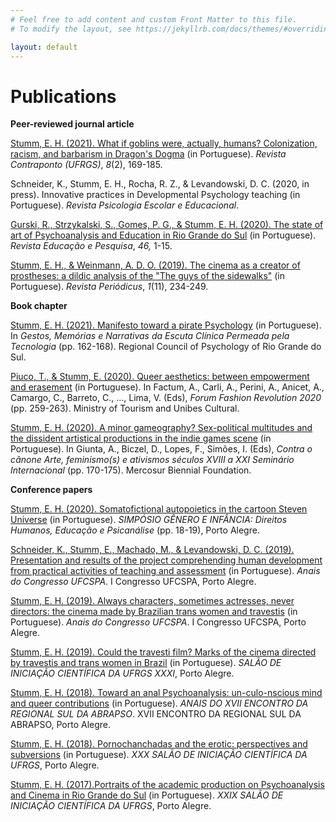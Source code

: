 ```yaml
---
# Feel free to add content and custom Front Matter to this file.
# To modify the layout, see https://jekyllrb.com/docs/themes/#overriding-theme-defaults

layout: default
---
```



# Publications 

**Peer-reviewed journal article**

[Stumm, E. H. (2021). What if goblins were, actually, humans? Colonization, racism, and barbarism in Dragon's Dogma](https://www.seer.ufrgs.br/contraponto/article/view/117303/65101) (in Portuguese). _Revista Contraponto (UFRGS)_, _8_(2), 169-185.

Schneider, K., Stumm, E. H., Rocha, R. Z., & Levandowski, D. C. (2020, in press). Innovative practices in Developmental Psychology teaching (in Portuguese). _Revista Psicologia Escolar e Educacional_.

[Gurski, R., Strzykalski, S., Gomes, P. G., & Stumm, E. H. (2020). The state of art of Psychoanalysis and Education in Rio Grande do Sul](https://doi.org/10.1590/S1678-4634202046224847) (in Portuguese). _Revista Educação e Pesquisa_, _46,_ 1-15.

[Stumm, E. H., & Weinmann, A. D. O. (2019). The cinema as a creator of prostheses: a dildic analysis of the "The guys of the sidewalks"](https://doi.org/10.9771/peri.v1i11.29254) (in Portuguese). _Revista Periódicus_, _1_(11), 234-249.

**Book chapter**

[Stumm, E. H. (2021). Manifesto toward a pirate Psychology](https://www.crprs.org.br/conteudo/publicacoes/coletanea_CPCP_final.pdf) (in Portuguese). In _Gestos, Memórias e Narrativas da Escuta Clínica Permeada pela Tecnologia_ (pp. 162-168). Regional Council of Psychology of Rio Grande do Sul. 

[Piuco, T., & Stumm, E. (2020). Queer aesthetics: between empowerment and erasement](https://issuu.com/fashionrevolution/docs/fr-forum-2020) (in Portuguese). In Factum, A., Carli, A., Perini, A., Anicet, A., Camargo, C., Barreto, C., …, Lima, V. (Eds), _Forum Fashion Revolution 2020_ (pp. 259-263). Ministry of Tourism and Unibes Cultural. 

[Stumm, E. H. (2020). A minor gameography? Sex-political multitudes and the dissident artistical productions in the indie games scene](https://21cf08b2-90b0-4b83-97f9-807117bee408.filesusr.com/ugd/af02ce_25e71233bb4b4c42877ad2ac1b95b75b.pdf) (in Portuguese). In Giunta, A., Biczel, D., Lopes, F., Simões, I. (Eds), _Contra o cânone Arte, feminismo(s) e ativismos séculos XVIII a XXI Seminário Internacional_ (pp. 170-175). Mercosur Biennial Foundation. 

**Conference papers**

[Stumm, E. H. (2020). Somatofictional autopoietics in the cartoon Steven Universe](https://www.researchgate.net/publication/352991027_Autopoieticas_somatoficcionais_no_cartoon_infantil_Steve_Universe) (in Portuguese). _SIMPÓSIO GÊNERO E INFÂNCIA: Direitos Humanos, Educação e Psicanálise_ (pp. 18-19), Porto Alegre. 

[Schneider, K., Stumm, E., Machado, M., & Levandowski, D. C. (2019). Presentation and results of the project comprehending human development from practical activities of teaching and assessment](https://www.even3.com.br/anais/congressoufcspa/190286-apresentacao-e-resultados-do-projeto-compreendendo-o-desenvolvimento-humano-a-partir-de-atividades-praticas-de-en/) (in Portuguese). _Anais do Congresso UFCSPA_. I Congresso UFCSPA, Porto Alegre. 

[Stumm, E. H. (2019). Always characters, sometimes actresses, never directors: the cinema made by Brazilian trans women and travestis](https://www.even3.com.br/anais/congressoufcspa/192422-sempre-personagens-as-vezes-atrizes-nunca-diretoras--o-cinema-feito-por-diretoras-trans-e-travestis-brasileiras/) (in Portuguese). _Anais do Congresso UFCSPA_. I Congresso UFCSPA, Porto Alegre. 

[Stumm, E. H. (2019). Could the travesti film? Marks of the cinema directed by travestis and trans women in Brazil](https://lume.ufrgs.br/handle/10183/208494) (in Portuguese). _SALÃO DE INICIAÇÃO CIENTÍFICA DA UFRGS XXXI_, Porto Alegre. 

[Stumm, E. H. (2018). Toward an anal Psychoanalysis: un-culo-nscious mind and queer contributions](https://www.inscricoes.fmb.unesp.br/publicacao.asp?codTrabalho=MjgwMTU=) (in Portuguese). _ANAIS DO XVII ENCONTRO DA REGIONAL SUL DA ABRAPSO_. XVII ENCONTRO DA REGIONAL SUL DA ABRAPSO, Porto Alegre. 

[Stumm, E. H. (2018). Pornochanchadas and the erotic: perspectives and subversions](https://lume.ufrgs.br/handle/10183/191945) (in Portuguese). _XXX SALÃO DE INICIAÇÃO CIENTÍFICA DA UFRGS_, Porto Alegre. 

[Stumm, E. H. (2017).Portraits of the academic production on Psychoanalysis and Cinema in Rio Grande do Sul](https://lume.ufrgs.br/handle/10183/175684) (in Portuguese). _XXIX SALÃO DE INICIAÇÃO CIENTÍFICA DA UFRGS_, Porto Alegre.